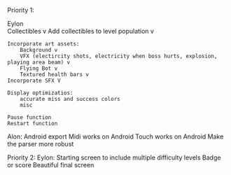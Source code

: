 Priority 1:
	
Eylon	
	Collectibles v
	Add collectibles to level population v
	
	Incorporate art assets:
		Background v
		VFX (electircity shots, electricity when boss hurts, explosion, playing area beam) v
		Flying Bot v
		Textured health bars v
	Incorporate SFX V
	
	Display optimizatios:
		accurate miss and success colors
		misc
	
	Pause function
	Restart function
	
Alon:
	Android export
	Midi works on Android
	Touch works on Android
	Make the parser more robust
	
Priority 2:
Eylon:
	Starting screen to include multiple difficulty levels
	Badge or score
	Beautiful final screen
